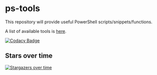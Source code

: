 # ps-tools
This repository will provide useful PowerShell scripts/snippets/functions.

A list of available tools is [here](https://github.com/Hope-IT-Works/ps-tools/wiki/Home/).

[![Codacy Badge](https://api.codacy.com/project/badge/Grade/55b9e6b1a24a4119b6522ce07c454144)](https://app.codacy.com/manual/Hope-IT-Works/ps-tools?utm_source=github.com&utm_medium=referral&utm_content=Hope-IT-Works/ps-tools&utm_campaign=Badge_Grade_Settings)

## Stars over time
[![Stargazers over time](https://starchart.cc/Hope-IT-Works/ps-tools.svg)](https://starchart.cc/Hope-IT-Works/ps-tools)
